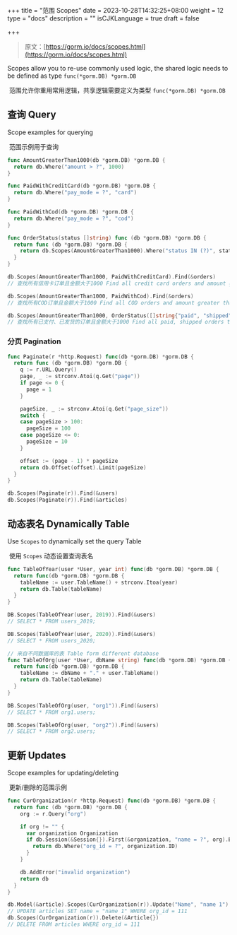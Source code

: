 +++
title = "范围 Scopes"
date = 2023-10-28T14:32:25+08:00
weight = 12
type = "docs"
description = ""
isCJKLanguage = true
draft = false

+++

> 原文：[https://gorm.io/docs/scopes.html](https://gorm.io/docs/scopes.html)

Scopes allow you to re-use commonly used logic, the shared logic needs to be defined as type `func(*gorm.DB) *gorm.DB`

​	范围允许你重用常用逻辑，共享逻辑需要定义为类型 `func(*gorm.DB) *gorm.DB`

## 查询 Query

Scope examples for querying

​	范围示例用于查询

``` go
func AmountGreaterThan1000(db *gorm.DB) *gorm.DB {
  return db.Where("amount > ?", 1000)
}

func PaidWithCreditCard(db *gorm.DB) *gorm.DB {
  return db.Where("pay_mode = ?", "card")
}

func PaidWithCod(db *gorm.DB) *gorm.DB {
  return db.Where("pay_mode = ?", "cod")
}

func OrderStatus(status []string) func (db *gorm.DB) *gorm.DB {
  return func (db *gorm.DB) *gorm.DB {
    return db.Scopes(AmountGreaterThan1000).Where("status IN (?)", status)
  }
}

db.Scopes(AmountGreaterThan1000, PaidWithCreditCard).Find(&orders)
// 查找所有信用卡订单且金额大于1000 Find all credit card orders and amount greater than 1000

db.Scopes(AmountGreaterThan1000, PaidWithCod).Find(&orders)
// 查找所有COD订单且金额大于1000 Find all COD orders and amount greater than 1000

db.Scopes(AmountGreaterThan1000, OrderStatus([]string{"paid", "shipped"})).Find(&orders)
// 查找所有已支付、已发货的订单且金额大于1000 Find all paid, shipped orders that amount greater than 1000
```

### 分页 Pagination

``` go
func Paginate(r *http.Request) func(db *gorm.DB) *gorm.DB {
  return func (db *gorm.DB) *gorm.DB {
    q := r.URL.Query()
    page, _ := strconv.Atoi(q.Get("page"))
    if page <= 0 {
      page = 1
    }

    pageSize, _ := strconv.Atoi(q.Get("page_size"))
    switch {
    case pageSize > 100:
      pageSize = 100
    case pageSize <= 0:
      pageSize = 10
    }

    offset := (page - 1) * pageSize
    return db.Offset(offset).Limit(pageSize)
  }
}

db.Scopes(Paginate(r)).Find(&users)
db.Scopes(Paginate(r)).Find(&articles)
```

## 动态表名 Dynamically Table

Use `Scopes` to dynamically set the query Table

​	使用 `Scopes` 动态设置查询表名

``` go
func TableOfYear(user *User, year int) func(db *gorm.DB) *gorm.DB {
  return func(db *gorm.DB) *gorm.DB {
    tableName := user.TableName() + strconv.Itoa(year)
    return db.Table(tableName)
  }
}

DB.Scopes(TableOfYear(user, 2019)).Find(&users)
// SELECT * FROM users_2019;

DB.Scopes(TableOfYear(user, 2020)).Find(&users)
// SELECT * FROM users_2020;

// 来自不同数据库的表 Table form different database
func TableOfOrg(user *User, dbName string) func(db *gorm.DB) *gorm.DB {
  return func(db *gorm.DB) *gorm.DB {
    tableName := dbName + "." + user.TableName()
    return db.Table(tableName)
  }
}

DB.Scopes(TableOfOrg(user, "org1")).Find(&users)
// SELECT * FROM org1.users;

DB.Scopes(TableOfOrg(user, "org2")).Find(&users)
// SELECT * FROM org2.users;
```

## 更新 Updates

Scope examples for updating/deleting

​	更新/删除的范围示例

``` go
func CurOrganization(r *http.Request) func(db *gorm.DB) *gorm.DB {
  return func (db *gorm.DB) *gorm.DB {
    org := r.Query("org")

    if org != "" {
      var organization Organization
      if db.Session(&Session{}).First(&organization, "name = ?", org).Error == nil {
        return db.Where("org_id = ?", organization.ID)
      }
    }

    db.AddError("invalid organization")
    return db
  }
}

db.Model(&article).Scopes(CurOrganization(r)).Update("Name", "name 1")
// UPDATE articles SET name = "name 1" WHERE org_id = 111
db.Scopes(CurOrganization(r)).Delete(&Article{})
// DELETE FROM articles WHERE org_id = 111
```
